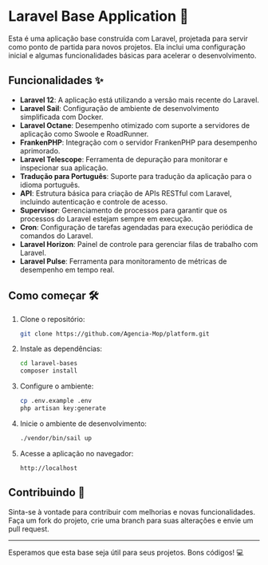 # Laravel Base Application 🚀

Esta é uma aplicação base construída com Laravel, projetada para servir como ponto de partida para novos projetos. Ela inclui uma configuração inicial e algumas funcionalidades básicas para acelerar o desenvolvimento.

## Funcionalidades ✨

- **Laravel 12**: A aplicação está utilizando a versão mais recente do Laravel.
- **Laravel Sail**: Configuração de ambiente de desenvolvimento simplificada com Docker.
- **Laravel Octane**: Desempenho otimizado com suporte a servidores de aplicação como Swoole e RoadRunner.
- **FrankenPHP**: Integração com o servidor FrankenPHP para desempenho aprimorado.
- **Laravel Telescope**: Ferramenta de depuração para monitorar e inspecionar sua aplicação.
- **Tradução para Português**: Suporte para tradução da aplicação para o idioma português.
- **API**: Estrutura básica para criação de APIs RESTful com Laravel, incluindo autenticação e controle de acesso.
- **Supervisor**: Gerenciamento de processos para garantir que os processos do Laravel estejam sempre em execução.
- **Cron**: Configuração de tarefas agendadas para execução periódica de comandos do Laravel.
- **Laravel Horizon**: Painel de controle para gerenciar filas de trabalho com Laravel.
- **Laravel Pulse**: Ferramenta para monitoramento de métricas de desempenho em tempo real.

## Como começar 🛠️

1. Clone o repositório:
    ```sh
    git clone https://github.com/Agencia-Mop/platform.git
    ```

2. Instale as dependências:
    ```sh
    cd laravel-bases
    composer install
    ```

3. Configure o ambiente:
    ```sh
    cp .env.example .env
    php artisan key:generate
    ```

4. Inicie o ambiente de desenvolvimento:
    ```sh
    ./vendor/bin/sail up
    ```

5. Acesse a aplicação no navegador:
    ```
    http://localhost
    ```

## Contribuindo 🤝

Sinta-se à vontade para contribuir com melhorias e novas funcionalidades. Faça um fork do projeto, crie uma branch para suas alterações e envie um pull request.

---

Esperamos que esta base seja útil para seus projetos. Bons códigos! 💻
